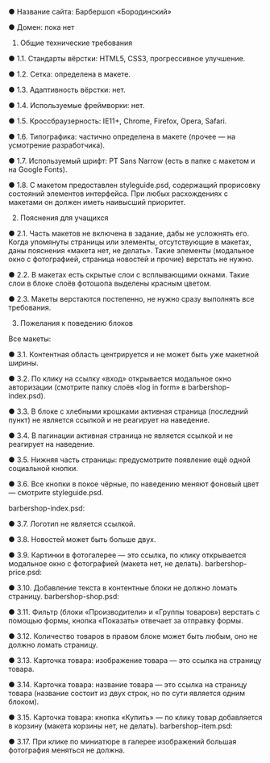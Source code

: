 ● Название сайта: Барбершоп «Бородинский»

● Домен: пока нет

1. Общие технические требования

● 1.1. Стандарты вёрстки: HTML5, CSS3, прогрессивное улучшение.

● 1.2. Сетка: определена в макете.

● 1.3. Адаптивность вёрстки: нет.

● 1.4. Используемые фреймворки: нет.

● 1.5. Кроссбраузерность: IE11+, Chrome, Firefox, Opera, Safari.

● 1.6. Типографика: частично определена в макете (прочее — на усмотрение
разработчика).

● 1.7. Используемый шрифт: PT Sans Narrow (есть в папке с макетом и на Google
Fonts).

● 1.8. С макетом предоставлен styleguide.psd, содержащий прорисовку состояний
элементов интерфейса. При любых расхождениях с макетами он должен иметь
наивысший приоритет.

2. Пояснения для учащихся

● 2.1. Часть макетов не включена в задание, дабы не усложнять его. Когда упомянуты
страницы или элементы, отсутствующие в макетах, даны пояснения «макета нет, не
делать». Такие элементы (модальное окно с фотографией, страница новостей и
прочие) верстать не нужно.

● 2.2. В макетах есть скрытые слои с всплывающими окнами. Такие слои в блоке
слоёв фотошопа выделены красным цветом.

● 2.3. Макеты верстаются постепенно, не нужно сразу выполнять все требования.

3. Пожелания к поведению блоков

Все макеты:

● 3.1. Контентная область центрируется и не может быть уже макетной ширины.

● 3.2. По клику на ссылку «вход» открывается модальное окно авторизации (смотрите
папку слоёв «log in form» в barbershop-index.psd).

● 3.3. В блоке с хлебными крошками активная страница (последний пункт) не
является ссылкой и не реагирует на наведение.

● 3.4. В пагинации активная страница не является ссылкой и не реагирует на
наведение.

● 3.5. Нижняя часть страницы: предусмотрите появление ещё одной социальной
кнопки.

● 3.6. Все кнопки в покое чёрные, по наведению меняют фоновый цвет — смотрите
styleguide.psd.

barbershop-index.psd:

● 3.7. Логотип не является ссылкой.

● 3.8. Новостей может быть больше двух.

● 3.9. Картинки в фотогалерее — это ссылка, по клику открывается модальное окно с
фотографией (макета нет, не делать).
barbershop-price.psd:

● 3.10. Добавление текста в контентные блоки не должно ломать страницу.
barbershop-shop.psd:

● 3.11. Фильтр (блоки «Производители» и «Группы товаров») верстать с помощью
формы, кнопка «Показать» отвечает за отправку формы.

● 3.12. Количество товаров в правом блоке может быть любым, оно не должно ломать
страницу.

● 3.13. Карточка товара: изображение товара — это ссылка на страницу товара.

● 3.14. Карточка товара: название товара — это ссылка на страницу товара (название
состоит из двух строк, но по сути является одним блоком).

● 3.15. Карточка товара: кнопка «Купить» — по клику товар добавляется в корзину
(макета корзины нет, не делать).
barbershop-item.psd:

● 3.17. При клике по миниатюре в галерее изображений большая фотография
меняться не должна.
